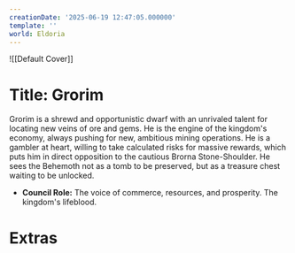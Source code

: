 ```yaml
---
creationDate: '2025-06-19 12:47:05.000000'
template: ''
world: Eldoria
---
```

![[Default Cover]]

# Title: Grorim

Grorim is a shrewd and opportunistic dwarf with an unrivaled talent for locating new veins of ore and gems. He is the engine of the kingdom's economy, always pushing for new, ambitious mining operations. He is a gambler at heart, willing to take calculated risks for massive rewards, which puts him in direct opposition to the cautious Brorna Stone-Shoulder. He sees the Behemoth not as a tomb to be preserved, but as a treasure chest waiting to be unlocked.


- **Council Role:** The voice of commerce, resources, and prosperity. The kingdom's lifeblood.





# Extras

